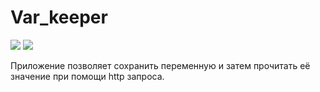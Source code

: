 # Var_keeper

![](https://github.com/Safuze/var_keeper/actions/workflows/staging.yml/badge.svg) ![](https://img.shields.io/docker/v/safuze12/var_keeper?arch=amd64&color=black&label=build%20for%20commit&logo=S&logoColor=white&sort=date)

Приложение позволяет сохранить переменную и затем прочитать её значение при помощи http запроса.
